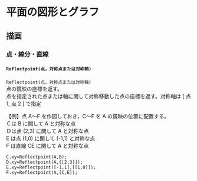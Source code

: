 # 平面の図形とグラフ  
## 描画  
### 点・線分・直線  
#### `Reflectpoint(点，対称点または対称軸)`  
`Reflectpoint(点，対称点または対称軸)`  
点の鏡映の座標を返す。  
点を指定された点または軸に関して対称移動した点の座標を返す。対称軸は [ 点 1, 点 2 ] で指定  
  
【例】点 A～F を作図しておき，C～F を A の鏡映の位置に配置する。  
Ｃは B に関して A と対称な点  
Ｄは点 (2,3) に関して A と対称な点  
E は点 (1,0) に関して (-1,1) と対称な点  
F は直線 CE に関して A と対称な点  
  
```  
C.xy=Reflectpoint(A,B);  
D.xy=Reflectpoint(A,[[2,3]]);  
E.xy=Reflectpoint([-1,1],[[1,0]]);  
F.xy=Reflectpoint(A,[C,E]);  
```
